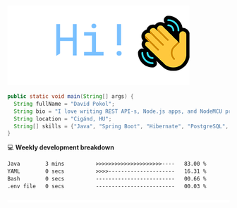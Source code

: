 ![Hi!](assets/images/hi.png)

```java
public static void main(String[] args) {
  String fullName = "David Pokol";
  String bio = "I love writing REST API-s, Node.js apps, and NodeMCU programs";
  String location = "Cigánd, HU";
  String[] skills = {"Java", "Spring Boot", "Hibernate", "PostgreSQL", "Git"};
}
```

💻 **Weekly development breakdown**
<!--START_SECTION:waka-->

```txt
Java        3 mins          >>>>>>>>>>>>>>>>>>>>>----   83.00 %
YAML        0 secs          >>>>---------------------   16.31 %
Bash        0 secs          -------------------------   00.66 %
.env file   0 secs          -------------------------   00.03 %
```

<!--END_SECTION:waka-->

![footer](assets/images/footer.png)
